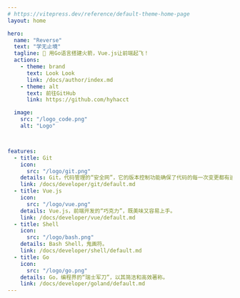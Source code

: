 ```yaml
---
# https://vitepress.dev/reference/default-theme-home-page
layout: home

hero:
  name: "Reverse"
  text: "学无止境"
  tagline: 🚀 用Go语言搭建火箭，Vue.js让前端起飞！
  actions:
    - theme: brand
      text: Look Look
      link: /docs/author/index.md
    - theme: alt
      text: 前往GitHub
      link: https://github.com/hyhacct

  image:
    src: "/logo_code.png"
    alt: "Logo"



features:
  - title: Git
    icon:
      src: "/logo/git.png"
    details: Git，代码管理的“安全网”，它的版本控制功能确保了代码的每一次变更都有迹可循。
    link: /docs/developer/git/default.md
  - title: Vue.js
    icon:
      src: "/logo/vue.png"
    details: Vue.js，前端开发的“巧克力”，既美味又容易上手。
    link: /docs/developer/vue/default.md
  - title: Shell
    icon:
      src: "/logo/bash.png"
    details: Bash Shell，鬼画符。
    link: /docs/developer/shell/default.md
  - title: Go
    icon:
      src: "/logo/go.png"
    details: Go，编程界的“瑞士军刀”，以其简洁和高效著称。
    link: /docs/developer/goland/default.md
---
```



